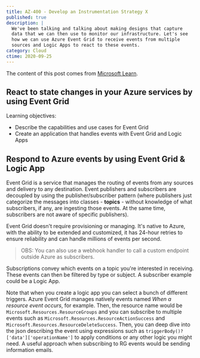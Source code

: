 ```yaml
---
title: AZ-400 - Develop an Instrumentation Strategy X
published: true
description: |
  We've been talking and talking about making designs that capture
  data that we can then use to monitor our infrastructure. Let's see
  how we can use Azure Event Grid to receive events from multiple 
  sources and Logic Apps to react to these events.
category: Cloud
ctime: 2020-09-25
---
```


The content of this post comes from [Microsoft Learn](https://docs.microsoft.com/en-us/learn/modules/react-to-state-changes-using-event-grid/).

## React to state changes in your Azure services by using Event Grid

Learning objectives:
* Describe the capabilities and use cases for Event Grid
* Create an application that handles events with Event Grid and Logic Apps

## Respond to Azure events by using Event Grid & Logic App

Event Grid is a service that manages the routing of events from any sources and delivery to any destination. Event publishers and subscribers are decoupled by using the publisher/subscriber pattern (where publishers just categorize the messages into classes - **topics** - without knowledge of what subscribers, if any, are ingesting those events. At the same time, subscribers are not aware of specific publishers).

Event Grid doesn't require provisioning or managing. It's native to Azure, with the ability to be extended and customized, it has 24-hour retries to ensure reliability and can handle millions of events per second.

> OBS: You can also use a webhook handler to call a custom endpoint outside Azure as subscribers.

Subscriptions convey which events on a topic you're interested in receiving. These events can then be filtered by type or subject. A subscriber example could be a Logic App.

Note that when you create a logic app you can select a bunch of different triggers. Azure Event Grid manages natively events named *When a resource event occurs*, for example. Then, the resource name would be `Microsoft.Resources.ResourceGroups` and you can subscribe to multiple events such as `Microsoft.Resources.ResourceActionSuccess` and `Microsoft.Resources.ResourceDeleteSuccess`. Then, you can deep dive into the json describing the event using expressions such as `triggerBody()?['data']['operationName']` to apply conditions or any other logic you might need. A useful approach when subscribing to RG events would be sending information emails.
